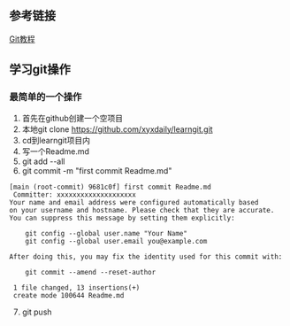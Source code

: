 ## 参考链接
[Git教程](https://www.yiibai.com/git)

## 学习git操作

### 最简单的一个操作
1. 首先在github创建一个空项目
2. 本地git clone https://github.com/xyxdaily/learngit.git
3. cd到learngit项目内
4. 写一个Readme.md
5. git add --all
6. git commit -m "first commit Readme.md"
```
[main (root-commit) 9681c0f] first commit Readme.md
 Committer: xxxxxxxxxxxxxxxxxxxx
Your name and email address were configured automatically based
on your username and hostname. Please check that they are accurate.
You can suppress this message by setting them explicitly:

    git config --global user.name "Your Name"
    git config --global user.email you@example.com

After doing this, you may fix the identity used for this commit with:

    git commit --amend --reset-author

 1 file changed, 13 insertions(+)
 create mode 100644 Readme.md
```
7. git push